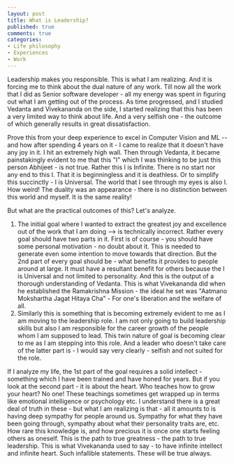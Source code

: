 ```yaml
---
layout: post
title: What is Leadership?
published: true
comments: true
categories: 
- Life philosophy
- Experiences
- Work
---
```


Leadership makes you responsible. This is what I am realizing. And it is forcing me to think about the dual nature of any work. Till now all the work that I did as Senior software developer - all my energy was spent in figuring out what I am getting out of the process.
As time progressed, and I studied Vedanta and Vivekananda on the side, I started realizing that this has been a very limited way to think about life. And a very selfish one - the outcome of which generally results in great dissatisfaction.

Prove this from your deep experience to excel in Computer Vision and ML -- and how after spending 4 years on it - I came to realize that it doesn't have any joy in it. I hit an extremely high wall.
Then through Vedanta, it became painstakingly evident to me that this "I" which I was thinking to be just this person Abhijeet - is not true. Rather this I is Infinite. There is no start nor any end to this I. That it is beginningless and it is deathless. Or to simplify this succinctly - I is Universal.
The world that I see through my eyes is also I. How weird! The duality was an appearance - there is no distinction between this world and myself. It is the same reality!

But what are the practical outcomes of this? Let's analyze.

1. The initial goal where I wanted to extract the greatest joy and excellence out of the work that I am doing --> is technically incorrect. Rather every goal should have two parts in it. First is of course - you should have some personal motivation - no doubt about it. This is needed to generate even some intention to move towards that direction. But the 2nd part of every goal should be - what benefits it provides to people around at large. It must have a resultant benefit for others because the I is Universal and not limited to personality. And this is the output of a thorough understanding of Vedanta. This is what Vivekananda did when he established the Ramakrishna Mission - the ideal he set was "Aatmano Mokshartha Jagat Hitaya Cha" - For one's liberation and the welfare of all.
2. Similarly this is something that is becoming extremely evident to me as I am moving to the leadership role. I am not only going to build leadership skills but also I am responsible for the career growth of the people whom I am supposed to lead. This twin nature of goal is becoming clear to me as I am stepping into this role. And a leader who doesn't take care of the latter part is - I would say very clearly - selfish and not suited for the role.

If I analyze my life, the 1st part of the goal requires a solid intellect - something which I have been trained and have honed for years. But if you look at the second part - it is about the heart. Who teaches how to grow your heart? No one! These teachings sometimes get wrapped up in terms like emotional intelligence or psychology etc. I understand there is a great deal of truth in these - but what I am realizing is that - all it amounts to is having deep sympathy for people around us. Sympathy for what they have been going through, sympathy about what their personality traits are, etc. How rare this knowledge is, and how precious it is once one starts feeling others as oneself. This is the path to true greatness - the path to true leadership. This is what Vivekananda used to say - to have infinite intellect and infinite heart. Such infallible statements. These will be true always.
